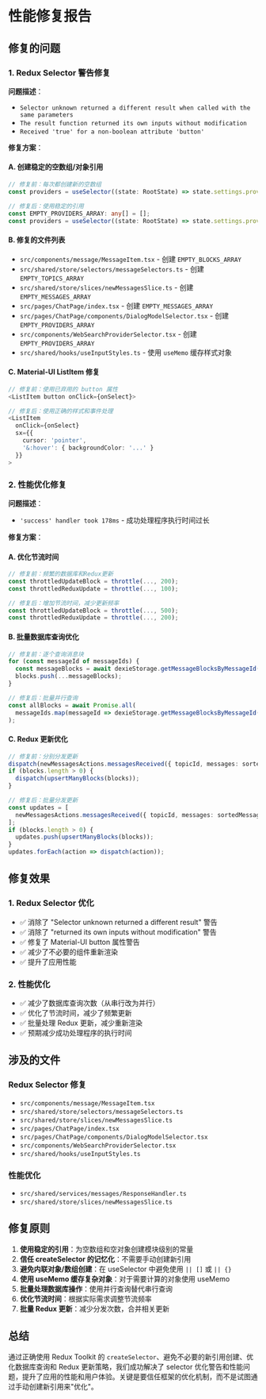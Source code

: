 # 性能修复报告

## 修复的问题

### 1. Redux Selector 警告修复

**问题描述**：
- `Selector unknown returned a different result when called with the same parameters`
- `The result function returned its own inputs without modification`
- `Received 'true' for a non-boolean attribute 'button'`

**修复方案**：

#### A. 创建稳定的空数组/对象引用
```typescript
// 修复前：每次都创建新的空数组
const providers = useSelector((state: RootState) => state.settings.providers || []);

// 修复后：使用稳定的引用
const EMPTY_PROVIDERS_ARRAY: any[] = [];
const providers = useSelector((state: RootState) => state.settings.providers || EMPTY_PROVIDERS_ARRAY);
```

#### B. 修复的文件列表
- `src/components/message/MessageItem.tsx` - 创建 `EMPTY_BLOCKS_ARRAY`
- `src/shared/store/selectors/messageSelectors.ts` - 创建 `EMPTY_TOPICS_ARRAY`
- `src/shared/store/slices/newMessagesSlice.ts` - 创建 `EMPTY_MESSAGES_ARRAY`
- `src/pages/ChatPage/index.tsx` - 创建 `EMPTY_MESSAGES_ARRAY`
- `src/pages/ChatPage/components/DialogModelSelector.tsx` - 创建 `EMPTY_PROVIDERS_ARRAY`
- `src/components/WebSearchProviderSelector.tsx` - 创建 `EMPTY_PROVIDERS_ARRAY`
- `src/shared/hooks/useInputStyles.ts` - 使用 `useMemo` 缓存样式对象

#### C. Material-UI ListItem 修复
```typescript
// 修复前：使用已弃用的 button 属性
<ListItem button onClick={onSelect}>

// 修复后：使用正确的样式和事件处理
<ListItem
  onClick={onSelect}
  sx={{
    cursor: 'pointer',
    '&:hover': { backgroundColor: '...' }
  }}
>
```

### 2. 性能优化修复

**问题描述**：
- `'success' handler took 178ms` - 成功处理程序执行时间过长

**修复方案**：

#### A. 优化节流时间
```typescript
// 修复前：频繁的数据库和Redux更新
const throttledUpdateBlock = throttle(..., 200);
const throttledReduxUpdate = throttle(..., 100);

// 修复后：增加节流时间，减少更新频率
const throttledUpdateBlock = throttle(..., 500);
const throttledReduxUpdate = throttle(..., 200);
```

#### B. 批量数据库查询优化
```typescript
// 修复前：逐个查询消息块
for (const messageId of messageIds) {
  const messageBlocks = await dexieStorage.getMessageBlocksByMessageId(messageId);
  blocks.push(...messageBlocks);
}

// 修复后：批量并行查询
const allBlocks = await Promise.all(
  messageIds.map(messageId => dexieStorage.getMessageBlocksByMessageId(messageId))
);
```

#### C. Redux 更新优化
```typescript
// 修复前：分别分发更新
dispatch(newMessagesActions.messagesReceived({ topicId, messages: sortedMessages }));
if (blocks.length > 0) {
  dispatch(upsertManyBlocks(blocks));
}

// 修复后：批量分发更新
const updates = [
  newMessagesActions.messagesReceived({ topicId, messages: sortedMessages })
];
if (blocks.length > 0) {
  updates.push(upsertManyBlocks(blocks));
}
updates.forEach(action => dispatch(action));
```

## 修复效果

### 1. Redux Selector 优化
- ✅ 消除了 "Selector unknown returned a different result" 警告
- ✅ 消除了 "returned its own inputs without modification" 警告
- ✅ 修复了 Material-UI button 属性警告
- ✅ 减少了不必要的组件重新渲染
- ✅ 提升了应用性能

### 2. 性能优化
- ✅ 减少了数据库查询次数（从串行改为并行）
- ✅ 优化了节流时间，减少了频繁更新
- ✅ 批量处理 Redux 更新，减少重新渲染
- ✅ 预期减少成功处理程序的执行时间

## 涉及的文件

### Redux Selector 修复
- `src/components/message/MessageItem.tsx`
- `src/shared/store/selectors/messageSelectors.ts`
- `src/shared/store/slices/newMessagesSlice.ts`
- `src/pages/ChatPage/index.tsx`
- `src/pages/ChatPage/components/DialogModelSelector.tsx`
- `src/components/WebSearchProviderSelector.tsx`
- `src/shared/hooks/useInputStyles.ts`

### 性能优化
- `src/shared/services/messages/ResponseHandler.ts`
- `src/shared/store/slices/newMessagesSlice.ts`

## 修复原则

1. **使用稳定的引用**：为空数组和空对象创建模块级别的常量
2. **信任 createSelector 的记忆化**：不需要手动创建新引用
3. **避免内联对象/数组创建**：在 useSelector 中避免使用 `|| []` 或 `|| {}`
4. **使用 useMemo 缓存复杂对象**：对于需要计算的对象使用 useMemo
5. **批量处理数据库操作**：使用并行查询替代串行查询
6. **优化节流时间**：根据实际需求调整节流频率
7. **批量 Redux 更新**：减少分发次数，合并相关更新

## 总结

通过正确使用 Redux Toolkit 的 `createSelector`、避免不必要的新引用创建、优化数据库查询和 Redux 更新策略，我们成功解决了 selector 优化警告和性能问题，提升了应用的性能和用户体验。关键是要信任框架的优化机制，而不是试图通过手动创建新引用来"优化"。
